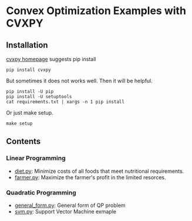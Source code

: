 # Convex Optimization Examples with CVXPY

## Installation

[cvxpy homepage](<https://www.cvxpy.org/install/>) suggests pip install

```
pip install cvxpy
```

But sometimes it does not works well. Then it will be helpful.

```
pip install -U pip 
pip install -U setuptools
cat requirements.txt | xargs -n 1 pip install
```

Or just make setup.

```
make setup
```

## Contents

### Linear Programming

- [diet.py](<./linear_programming/diet.py>): Minimize costs of all foods that meet nutritional requirements.
- [farmer.py](<./linear_programming/farmer.py>): Maximize the farmer's profit in the limited resorces.

### Quadratic Programming

- [general_form.py](<./quadratic_programming/general_form.py>): General form of QP problem
- [svm.py](<./quadratic_programming/svm.py>): Support Vector Machine exmaple
